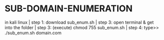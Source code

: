 # SUB-DOMAIN-ENUMERATION
in kali linux |
step 1: download sub_enum.sh |
step 3: open terminal & get into the folder |
step 3: (execute) chmod 755 sub_enum.sh |
step 4: type>> ./sub_enum.sh domain.com
